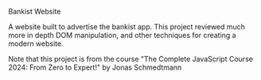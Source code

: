 Bankist Website

A website built to advertise the bankist app. This project reviewed much more in depth DOM manipulation, and other techniques for creating a modern website.

Note that this project is from the course "The Complete JavaScript Course 2024: From Zero to Expert!" by Jonas Schmedtmann
